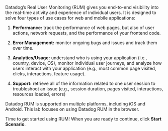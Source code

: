Datadog’s Real User Monitoring (RUM) gives you end-to-end visibility into the real-time activity and experience of individual users. It is designed to solve four types of use cases for web and mobile applications:  

1. **Performance:** track the performance of web pages, but also of user actions, network requests, and the performance of your frontend code.

2. **Error Management:** monitor ongoing bugs and issues and track them over time.

3. **Analytics/Usage:** understand who is using your application (i.e., country, device, OS), monitor individual user journeys, and analyze how users interact with your application (e.g., most common page visited, clicks, interactions, feature usage).

4. **Support:** retrieve all of the information related to one user session to troubleshoot an issue (e.g., session duration, pages visited, interactions, resources loaded, errors)

Datadog RUM is supported on multiple platforms, including iOS and Android. This lab focuses on using Datadog RUM in the browser.

Time to get started using RUM! When you are ready to continue, click **Start Scenario**.
